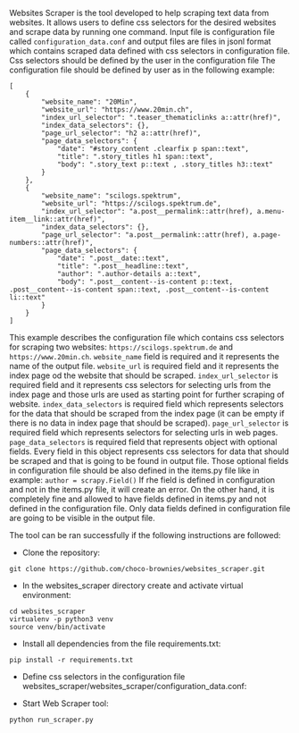 Websites Scraper is the tool developed to help scraping text data from websites. It allows users to define css selectors
for the desired websites and scrape data by running one command. Input file is configuration file called 
```configuration_data.conf``` and output files are files in jsonl format which contains scraped data defined with css 
selectors in configuration file. Css selectors should be defined by the user in the configuration file 
The configuration file should be defined by user as in the following example:
```
[
    {
        "website_name": "20Min",
        "website_url": "https://www.20min.ch",
        "index_url_selector": ".teaser_thematiclinks a::attr(href)",
        "index_data_selectors": {},
        "page_url_selector": "h2 a::attr(href)",
        "page_data_selectors": {
            "date": "#story_content .clearfix p span::text",
            "title": ".story_titles h1 span::text",
            "body": ".story_text p::text , .story_titles h3::text"
        }
    },
    {
        "website_name": "scilogs.spektrum",
        "website_url": "https://scilogs.spektrum.de",
        "index_url_selector": "a.post__permalink::attr(href), a.menu-item__link::attr(href)",
        "index_data_selectors": {},
        "page_url_selector": "a.post__permalink::attr(href), a.page-numbers::attr(href)",
        "page_data_selectors": {
            "date": ".post__date::text",
            "title": ".post__headline::text",
            "author": ".author-details a::text",
            "body": ".post__content--is-content p::text, .post__content--is-content span::text, .post__content--is-content li::text"
        }
    }
]
```
This example describes the configuration file which contains css selectors for scraping two websites: 
```https://scilogs.spektrum.de``` and ```https://www.20min.ch```.
```website_name``` field is required and it represents the name of the output file. ```website_url``` is required field 
and it represents the index page od the website that should be scraped. ```index_url_selector``` is required field and 
it represents css selectors for selecting urls from the index page and those urls are used as starting point for further
scraping of website. ```index_data_selectors``` is required field which represents selectors for the data that should be
 scraped from the index page (it can be empty if there is no data in index page that should be scraped). 
 ```page_url_selector``` is required field which represents selectors for selecting urls in web pages. 
 ```page_data_selectors``` is required field that represents object with optional fields. Every field in this object 
 represents css selectors for data that should be scraped and that is going to be found in output file. Those optional 
 fields in configuration file should be also defined in the items.py file like in example: ```author = scrapy.Field()```
 If rhe field is defined in configuration and not in the items.py file, it will create an error. On the other hand, it 
 is completely fine and allowed to have fields defined in items.py and not defined in the configuration file.
 Only data fields defined in configuration file are going to be visible in the output file.
 
The tool can be ran successfully if the following instructions are followed:

* Clone the repository:
```
git clone https://github.com/choco-brownies/websites_scraper.git
```
* In the websites_scraper directory create and activate virtual environment:
```
cd websites_scraper
virtualenv -p python3 venv
source venv/bin/activate
```
* Install all dependencies from the file requirements.txt:
```
pip install -r requirements.txt
```
* Define css selectors in the configuration file websites_scraper/websites_scraper/configuration_data.conf:

* Start Web Scraper tool:
```
python run_scraper.py
```